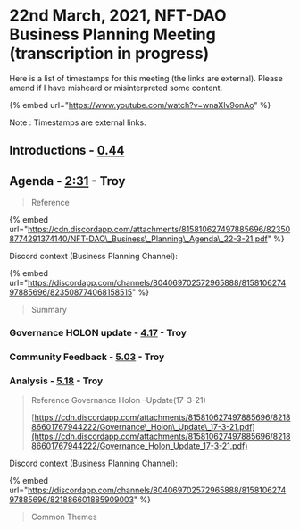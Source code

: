 # 22nd March, 2021, NFT-DAO Business Planning Meeting \(transcription in progress\)

Here is a list of timestamps for this meeting \(the links are external\). Please amend if I have misheard or misinterpreted some content.

{% embed url="https://www.youtube.com/watch?v=wnaXlv9onAo" %}

Note : Timestamps are external links.

## Introductions - [0.44](https://youtu.be/wnaXlv9onAo?t=44)

## Agenda - [2:31](https://youtu.be/wnaXlv9onAo?t=151) - Troy

> Reference

{% embed url="https://cdn.discordapp.com/attachments/815810627497885696/823508774291374140/NFT-DAO\_Business\_Planning\_Agenda\_22-3-21.pdf" %}

Discord context \(Business Planning Channel\):

{% embed url="https://discordapp.com/channels/804069702572965888/815810627497885696/823508774068158515" %}

> Summary

### Governance HOLON update - [4.17](https://youtu.be/wnaXlv9onAo?t=257) - Troy

### Community Feedback - [5.03](https://youtu.be/wnaXlv9onAo?t=303) - Troy

### Analysis - [5.18](https://youtu.be/wnaXlv9onAo?t=318) - Troy

> Reference Governance Holon –Update\(17-3-21\)
>
>  [https://cdn.discordapp.com/attachments/815810627497885696/821886601767944222/Governance\_Holon\_Update\_17-3-21.pdf](https://cdn.discordapp.com/attachments/815810627497885696/821886601767944222/Governance_Holon_Update_17-3-21.pdf)

Discord context \(Business Planning Channel\):

{% embed url="https://discordapp.com/channels/804069702572965888/815810627497885696/821886601885909003" %}

> Common Themes

